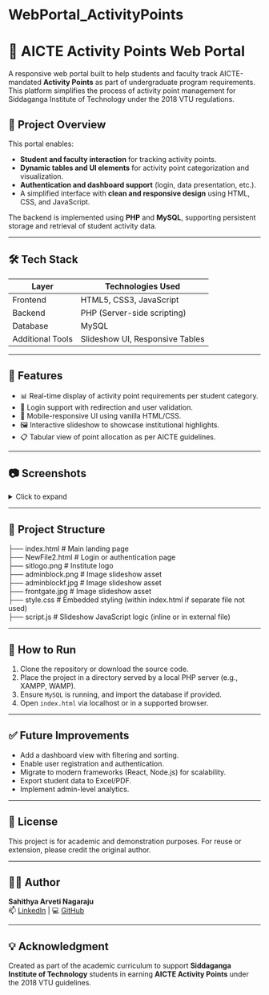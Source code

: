 # WebPortal_ActivityPoints

# 🏫 AICTE Activity Points Web Portal

A responsive web portal built to help students and faculty track AICTE-mandated **Activity Points** as part of undergraduate program requirements. This platform simplifies the process of activity point management for Siddaganga Institute of Technology under the 2018 VTU regulations.

## 📌 Project Overview

This portal enables:
- **Student and faculty interaction** for tracking activity points.
- **Dynamic tables and UI elements** for activity point categorization and visualization.
- **Authentication and dashboard support** (login, data presentation, etc.).
- A simplified interface with **clean and responsive design** using HTML, CSS, and JavaScript.

The backend is implemented using **PHP** and **MySQL**, supporting persistent storage and retrieval of student activity data.

---

## 🛠️ Tech Stack

| Layer            | Technologies Used                          |
|------------------|--------------------------------------------|
| Frontend         | HTML5, CSS3, JavaScript                    |
| Backend          | PHP (Server-side scripting)                |
| Database         | MySQL                                      |
| Additional Tools | Slideshow UI, Responsive Tables            |

---

## 🚀 Features

- 📊 Real-time display of activity point requirements per student category.
- 🔐 Login support with redirection and user validation.
- 📱 Mobile-responsive UI using vanilla HTML/CSS.
- 🖼️ Interactive slideshow to showcase institutional highlights.
- 📋 Tabular view of point allocation as per AICTE guidelines.

---

## 📷 Screenshots

<details>
<summary>Click to expand</summary>

![Homepage Preview](screenshots/homepage.png)  
![Slideshow Section](screenshots/slideshow.png)  
![Table Example](screenshots/points_table.png)

</details>

---

## 📁 Project Structure

├── index.html          # Main landing page  
├── NewFile2.html       # Login or authentication page  
├── sitlogo.png         # Institute logo  
├── adminblock.png      # Image slideshow asset  
├── adminblockf.jpg     # Image slideshow asset  
├── frontgate.jpg       # Image slideshow asset  
├── style.css           # Embedded styling (within index.html if separate file not used)  
├── script.js           # Slideshow JavaScript logic (inline or in external file)  



---

## 📖 How to Run

1. Clone the repository or download the source code.
2. Place the project in a directory served by a local PHP server (e.g., XAMPP, WAMP).
3. Ensure `MySQL` is running, and import the database if provided.
4. Open `index.html` via localhost or in a supported browser.

---

## ✅ Future Improvements

- Add a dashboard view with filtering and sorting.
- Enable user registration and authentication.
- Migrate to modern frameworks (React, Node.js) for scalability.
- Export student data to Excel/PDF.
- Implement admin-level analytics.

---

## 📄 License

This project is for academic and demonstration purposes. For reuse or extension, please credit the original author.

---

## 🙋‍♀️ Author

**Sahithya Arveti Nagaraju**  
📫 [LinkedIn](https://www.linkedin.com/in/sahithyaarveti/) | 💻 [GitHub](https://github.com/SAHITHYA21)

---

## 💡 Acknowledgment

Created as part of the academic curriculum to support **Siddaganga Institute of Technology** students in earning **AICTE Activity Points** under the 2018 VTU guidelines.


